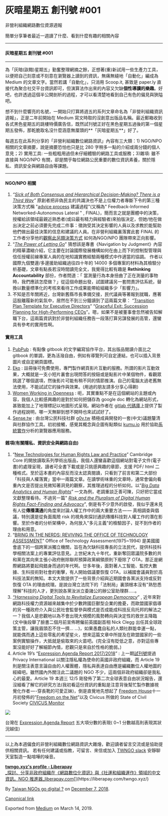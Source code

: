 灰暗星期五 創刊號 #001
==============

非營利組織網路數位資源週報

簡單分享筆者最近一週讀了什麼、看到什麼有趣的相關內容

* * *

#### 灰暗星期五 創刊號 #001

* * *

為「灰暗(詼黯)星期五」勤奮整理網摘之餘，正想著(重)新試用一些生產力工具，以便把自己刻意或不刻意在瀏覽器上讀到的資訊，無痛無縫地「自動化」編成為 Medium 的文章文字。當然若講「自動化」，只消用 Scoop.it, 甚致是 paper.ly 直接代為聚合社交平台資訊即可，但演算法作出來的內容又欠缺**個性導讀的樂趣**。好吧，也許透過這個半公開剖析的過程，才可以看清楚地看到自己有色的偏見與狹隘吧。

想不到什麼響亮的名號，一開始只打算將週五的系列文章命名為「非營利組織資訊週報」，正是二年前開始在 Medium 寫文時取的沒創意出版品名稱。最近郵箱收到各式黑色星期五的跳樓特價廣告信，既然試刊號正好在黑色星期五過後的第一個星期五發佈，那乾脆取名沒什麼涵意無厘頭的**「灰暗星期五**」好了。

每週五在此系列分享的「非營利組織數位網路資訊」內容有三大類：1) NGO/NPO 相關的文章摘要，說是摘要恐怕也只是比 280 字稍多一點的介紹或兩分錢的個人意見；2) 實用工具: 一些粗粗用過但未仔細體驗的網路工具或服務；3)雜項: 雖不直接與 NGO/NPO 有關，卻是關乎每位網路公民重要的數位資訊素養，關於隱私、資訊安全與網路自由等課題。

* * *

#### NGO/NPO 相關

1.  _“_[_Sick of Both Consensus and Hierarchical Decision-Making? There is a Third Way_](https://rainiervalleycorps.org/2017/09/sick-consensus-hierarchical-decision-making-third-way/)_”_ 原創者把非偽民主的共識決也不是上位權力者專斷下令的第三種決策方式稱 "[advice process](http://reinventingorganizationswiki.com/Decision_Making) 建議過程"(又稱為" Feedback-Informed Networked-Autonomous Lateral " , FINAL)，簡而言之就是團體中的決策，授權給該領域最親近熟悉者(或曰最有精力與經驗者)來拍版決定，但她/他在做出決定之前必須要先完成二件事：徵詢受其決定影響的人員以及求教於能幫助他們做出最佳決策的信息和建議的人員。在非營利組織裏落實此套 FINAL 的工作者分享他的[觀察此另類決策方式](http://nonprofitaf.com/2018/12/our-default-organizational-decision-making-model-is-flawed-heres-an-awesome-alternative) 如何為NGO/NPO 團隊帶來正向影響。
2.  “[_The Power of Letting Go_](https://ssir.org/articles/entry/the_power_of_letting_go)” 猜想該是專書《Navigation by Judgment》內容的精華濃縮介紹，它主要在討論國際發展機構如何在由上而下的控制型管理與信任授權前線專案人員的在地知識實務經驗兩種模式中作適當的協調。 作者以國際九個雙邊/多邊援助組織過往四十年的 14000 多個專案的材料為其檢驗分析基礎，文章有點長若沒時間讀完全文，我覺得比較有趣是 **Rethinking Accountability** 部份，作者問道：「 當測量行為本身扭曲了正在測量的事物時，我們應該怎麼做？」從這個命題出發，試圖建議另一套問責評估系統，替換以數量標準化的考核來看待工作成果能帶給組織多少「影響力」。
3.  不知是否年關將近，台灣新舊縣市長準備交接，民代議員等著報到就職，應著這股離履新的氣氛中，居然在不到三分鐘讀到了這兩篇文章： “[Transition Plan Template for Executive Directors](https://www.joangarry.com/transition-plan-template/)” “[Graceful Exit: Succession Planning for High-Performing CEOs](http://leapambassadors.org/resources/ambassador-insights/ceo-succession/)”。嗯，如果不是被董事會忽然被告知解職下台，這兩篇資訊對於非營利組織任務告一段落打算另謀發展的高管，還蠻具有參考的實用性啊。

#### 實用工具

1.  [PubPub](https://www.pubpub.org/) : 有點像 gitbook 的文字編寫協作平台，其出版品閱讀介面比之 gitbook 的單調，更為活潑自由，例如有導覽列可自定連結，也可以插入背景圖片或自定網頁圖標。
2.  [Eko](https://helloeko.com/) : 註冊後可免費使用，專門製作網頁影片互動的服務。所謂的影片互動效果，大概就是一支小短片裏會出現問答的按鈕或是點影片中某個物件，看觀眾挑選了哪個選項，然後影片可能有稍不同的情節推演。自己的電腦太過老舊無法使用，不能試試它的操作與效果。(用過的朋友請多分享心得齁)
3.  [Women Working in Openness](https://fyoaw.vickysteeves.com/about.html) : 呃，其實重點不是在這個網站的主題或內容，我個人比較感興趣的是對於如何把儲存為 google doc 轉化為網站形式，甚致能加上了地理標記以地圖形式呈現。網站作者在 [gitlab 代碼庫](https://gitlab.com/VickySteeves/Women-Leaders-Openness)上提供了製作過程說明，哪一天無聊到想不開時也來試試好了。
4.  [Sense.tw](https://sense.tw) : 由台灣公民科技社群 [g0v.tw](https://medium.com/u/af8a981a798d) 積極成員開發的一套(中文)議題釐清與社群協作工具。初初接觸，感覺其概念與企圖有點類似 [kumu.io](https://kumu.io/) 用於協助[系統實作](https://to.twngo.xyz/2yPiMlW)分析的瀏覽器應用服務。

#### 雜項(有關隱私、資訊安全與網路自由)

1.  “[New Technologies for Human Rights Law and Practice](https://www.cambridge.org/core/books/new-technologies-for-human-rights-law-and-practice/A6473E8A4F6A9ED12675E54A03318802)” Cambridge Core 的開放讀取系列學術出版品，我個人還蠻喜歡這個網站對電子文件(電子書)的處理呈現，讀者可全書下載或是只挑感興趣的章節，支援 PDF/ html 二種格式。至於這本書的內容反而沒太認真閱讀，只看到了前言和第二大部份「科技與人權落實」當中一兩篇文章。在讀學術味重的文章時，通常會偏向看重內文是否提出見微知著洞見的觀察，其推理過程的分析如何。以”[_Big Data Analytics and Human Rights_](https://www.cambridge.org/core/books/new-technologies-for-human-rights-law-and-practice/big-data-analytics-and-human-rights/AEFCC6D0B090A725742698E968E39431)” 一文為例，老調重談乏善可陳，只好把它當成文獻整理看待。不過另一篇"  [_Risk and the Pluralism of Digital Human Rights Fact-Finding and Advocacy_](https://www.cambridge.org/core/books/new-technologies-for-human-rights-law-and-practice/risk-and-the-pluralism-of-digital-human-rights-factfinding-and-advocacy/FBF030B438D1F6CB7631C533A8A99D41)", 倒是有不少意外的啟發，我似乎還未見有人從**傳播溝通**的角度來討論人權工作中的兩大重要方法 — — 真相調查與倡議，特別還是從負面風險 risk 的視角來探討通訊傳播科技對人權工作的潛在影響。至於作者的分析架構中，為何放入"多元主義"的檢驗因子，捉不到作者的理由和用意。
2.  “[BRING IN THE NERDS: REVIVING THE OFFICE OF TECHNOLOGY ASSESSMENT](https://2o9ub0417chl2lg6m43em6psi2i-wpengine.netdna-ssl.com/wp-content/uploads/2018/04/Final-128-1.pdf)” Office of Technology Assessment(1975~1994) 是美國國會底下的一個跨黨派獨立機關，旨在為欠缺科技專長的立法民代，提供科技科學相關法案上的專業評估意見。上世紀末九十年代，重新奪回眾議院多數的共和黨在其向來主張小政府刪除聯邦預算政黨綱領原則下廢除了 OTA，那正是網際網路將要起飛錯身而過的年代啊。廿多年後，面對著人工智能、監控大數據、生科技術對社會的衝擊，有人開始倡議要恢復 OTA，以補國會議員對於高科技法案的無知。本文大致提供了一些背景介紹與近期國會各黨派支持或反對恢復 OTA 的理由梳理。是說台灣立法院下的「法制局」裏頭根本沒有"熟愁悉理解"科技的人才，更別說各黨汝派立委諸公的辦公室助理群.....。
3.  [_“Harnessing Digital Tools to Revitalize European Democracy_](https://carnegieeurope.eu/2018/11/28/harnessing-digital-tools-to-revitalize-european-democracy-pub-77806)” , 近年來對網路科技權力資源越來越集中於少數跨國巨獸型企業的擔憂，而歐盟國家倡導的另一種政府介入與公民社會監督參與模式是否成能成科技反烏托邦的解法之一？我個人是悲觀地以為不會出現大規模的風勢轉向與決定性的救世主降臨(文中後段舉了臉書二個月前宣佈聘僱前英國副首相 Nick Clegg 出任其全球政策主管，讓我眉頭忍不住一擠… …)，如果愚蠢自私的人類社群能幸運一點，就能偶而遇上這些零亂的希望星火，想來這篇文章中所提及在歐盟國家的一些案例實驗操作，大抵就是偷取來的火苗吧。(完全沒有貶低之意，亦對這些專案沒能好好了解細節內情，悲觀只是來自於性格的脆弱。)
4.  Article 19’s “[Expression Agenda Report 2017/2018](https://www.article19.org/xpa-18/)” : 上一期[試刊號](https://to.twngo.xyz/friday000)提過 Privacy International 以關注隱私權為使命的英國非政府組織，而 Article 19 則是關注表意言論自由的人權團體，隱私與表達自由應是編織數位人權地圖的經緯吧。雖然國內外關注此二議題的 NGO 不少，這兩個非政府組織卻是我私心的最愛。Article 19 本週三 12/5 剛發佈了第二次全球表意自由狀況報告，還沒細看了解它的研究方法(我初看這份資訊的重點是注意背後幫忙製作數據視覺化作者 — -穿長靴的可愛正妹)，倒是直覺地先想起了 [Freedom House](https://medium.com/u/1eedaac9574d)十一月初發佈的”[Freedom on the Net](https://freedomhouse.org/report-types/freedom-net)”以及 Civicus 所做的 State of Civil Society [CIVICUS Monitor](https://monitor.civicus.org/)

![](https://cdn-images-1.medium.com/max/800/1*AIRR3SztklkcN3wgE0YLtw.png)

台灣在 [Expression Agenda Report](https://www.article19.org/xpa-18/) 五大項分數的表現( 0~1 分數越高則表現其狀況越佳)

* * *

以上為本週偏食的非營利組織數位網路資訊大雜燴，歡迎讀者留言交流或是協助提供相關資訊。 若有任何建議或指教，可留言、來信或加入 [TWNGO slack](http://to.twngo.xyz/2tHrRtj) 安靜聊天室製造一點喧嘩的噪音。

[**twngo.xyz's profile - Liberapay**  
_探討、分享非政府組織在《網路數位化資訊》與《社運和組織運作》領域的中文資訊。NGO 推進器_liberapay.com](https://liberapay.com/twngo.xyz/ "https://liberapay.com/twngo.xyz/")[](https://liberapay.com/twngo.xyz/)

By [Taiwan NGOs go digital ?](https://medium.com/@twngo) on [December 7, 2018](https://medium.com/p/b85f98f4bdba).

[Canonical link](https://medium.com/@twngo/newsletters-001-b85f98f4bdba)

Exported from [Medium](https://medium.com) on March 14, 2019.